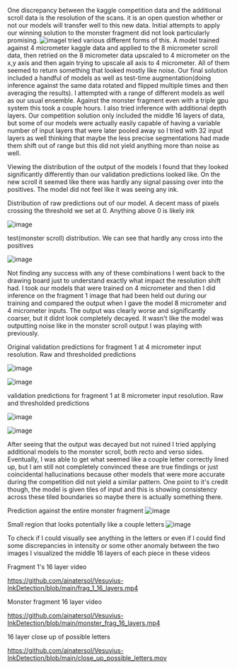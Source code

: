 One discrepancy between the kaggle competition data and the additional scroll data is the resolution of the scans. it is an open question whether or not our models will transfer well to this new data. Initial attempts to apply our winning solution to the monster fragment did not look particularly promising. 
![image](https://github.com/ainatersol/Vesuvius-InkDetection/blob/main/Screen_Shot_2023-06-20_at_12.09.32_AM.png?raw=true)I tried various different forms of this. A model trained against 4 micrometer kaggle data and applied to the 8 micrometer scroll data, then retried on the 8 micrometer data upscaled to 4 micrometer on the x,y axis and then again trying to upscale all axis to 4 micrometer. All of them seemed to return something that looked mostly like noise. Our final solution included a handful of models as well as test-time augmentation(doing inference against the same data rotated and flipped multiple times and then averaging the results). I attempted with a range of different models as well as our usual ensemble. Against the monster fragment even with a triple gpu system this took a couple hours. I also tried inference with additional depth layers. Our competition solution only included the middle 16 layers of data, but some of our models were actually easily capable of having a variable number of input layers that were later pooled away so I tried with 32 input layers as well thinking that maybe the less precise segmentations had made them shift out of range but this did not yield anything more than noise as well.

Viewing the distribution of the output of the models I found that they looked significantly differently than our validation predictions looked like. On the new scroll it seemed like there was hardly any signal passing over into the positives. The model did not feel like it was seeing any ink. 

Distribution of raw predictions out of our model. A decent mass of pixels crossing the threshold we set at 0. Anything above 0 is likely ink

![image](https://github.com/ainatersol/Vesuvius-InkDetection/blob/main/validation_distribution.png)


test(monster scroll) distribution. We can see that hardly any cross into the positives

![image](https://github.com/ainatersol/Vesuvius-InkDetection/blob/main/test_distribution.png)

Not finding any success with any of these combinations I went back to the drawing board just to understand exactly what impact the resolution shift had. I took our models that were trained on 4 micrometer and then I did inference on the fragment 1 image that had been held out during our training and compared the output when I gave the model 8 micrometer and 4 micrometer inputs. The output was clearly worse and significantly coarser, but it didnt look completely decayed. It wasn't like the model was outputting noise like in the monster scroll output I was playing with previously.

Original validation predictions for fragment 1 at 4 micrometer input resolution. Raw and thresholded predictions

![image](https://github.com/ainatersol/Vesuvius-InkDetection/blob/main/raw_full_res.png?raw=true)

![image](https://github.com/ainatersol/Vesuvius-InkDetection/blob/main/thresholded_full_res.png?raw=true)

validation predictions for fragment 1 at 8 micrometer input resolution. Raw and thresholded predictions

![image](https://github.com/ainatersol/Vesuvius-InkDetection/blob/main/raw_half_res.png?raw=true)

![image](https://github.com/ainatersol/Vesuvius-InkDetection/blob/main/thresholded_half_res.png?raw=true)


After seeing that the output was decayed but not ruined I tried applying additional models to the monster scroll, both recto and verso sides. Eventually, I was able to get what seemed like a couple letter correctly lined up, but I am still not completely convinced these are true findings or just coincidental hallucinations because other models that were more accurate during the competition did not yield a similar pattern. One point to it's credit though, the model is given tiles of input and this is showing consistency across these tiled boundaries so maybe there is actually something there. 

Prediction against the entire monster fragment
![image](https://github.com/ainatersol/Vesuvius-InkDetection/blob/main/monster_prediction.png)

Small region that looks potentially like a couple letters
![image](https://github.com/ainatersol/Vesuvius-InkDetection/blob/main/possible_letters.png)


To check if I could visually see anything in the letters or even if I could find some discrepancies in intensity or some other anomaly between the two images I visualized the middle 16 layers of each piece in these videos

Fragment 1's 16 layer video

https://github.com/ainatersol/Vesuvius-InkDetection/blob/main/frag_1_16_layers.mp4

Monster fragment 16 layer video

https://github.com/ainatersol/Vesuvius-InkDetection/blob/main/monster_frag_16_layers.mp4

16 layer close up of possible letters

https://github.com/ainatersol/Vesuvius-InkDetection/blob/main/close_up_possible_letters.mov

